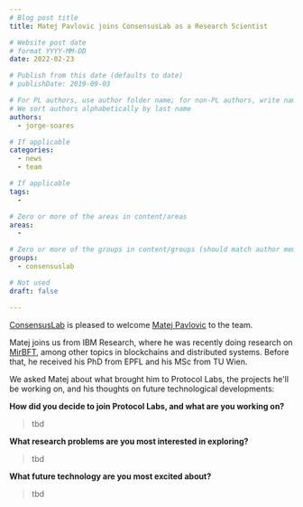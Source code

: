 ```yaml
---
# Blog post title
title: Matej Pavlovic joins ConsensusLab as a Research Scientist

# Website post date
# format YYYY-MM-DD
date: 2022-02-23

# Publish from this date (defaults to date)
# publishDate: 2019-09-03

# For PL authors, use author folder name; for non-PL authors, write name as in paper within ""
# We sort authors alphabetically by last name
authors:
  - jorge-soares

# If applicable
categories:
  - news
  - team

# If applicable
tags:
  -

# Zero or more of the areas in content/areas
areas:
  -

# Zero or more of the groups in content/groups (should match author membership)
groups:
  - consensuslab

# Not used
draft: false

---
```


[ConsensusLab](/groups/consensuslab/) is pleased to welcome [Matej Pavlovic](/authors/tom-mellan) to the team.

Matej joins us from IBM Research, where he was recently doing research on [MirBFT](https://github.com/hyperledger-labs/mirbft), among other topics in blockchains and distributed systems. Before that, he received his PhD from EPFL and his MSc from TU Wien.

We asked Matej about what brought him to Protocol Labs, the projects he'll be working on, and his thoughts on future technological developments:

**How did you decide to join Protocol Labs, and what are you working on?**

> tbd

**What research problems are you most interested in exploring?**

> tbd

**What future technology are you most excited about?**

> tbd

